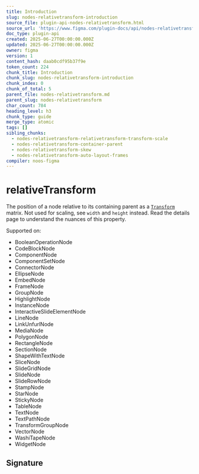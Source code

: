 ```yaml
---
title: Introduction
slug: nodes-relativetransform-introduction
source_file: plugin-api-nodes-relativetransform.html
source_url: 'https://www.figma.com/plugin-docs/api/nodes-relativetransform/'
doc_type: plugin-api
created: 2025-06-27T00:00:00.000Z
updated: 2025-06-27T00:00:00.000Z
owner: figma
version: 1
content_hash: daab0cdf95b37f9e
token_count: 224
chunk_title: Introduction
chunk_slug: nodes-relativetransform-introduction
chunk_index: 0
chunk_of_total: 5
parent_file: nodes-relativetransform.md
parent_slug: nodes-relativetransform
char_count: 784
heading_level: h3
chunk_type: guide
merge_type: atomic
tags: []
sibling_chunks:
  - nodes-relativetransform-relativetransform-transform-scale
  - nodes-relativetransform-container-parent
  - nodes-relativetransform-skew
  - nodes-relativetransform-auto-layout-frames
compiler: noos-figma
---
```


# relativeTransform

The position of a node relative to its containing parent as a [`Transform`](/plugin-docs/api/Transform/)
 matrix. Not used for scaling, see `width` and `height` instead. Read the details page to understand the nuances of this property.

 Supported on:

- BooleanOperationNode
- CodeBlockNode
- ComponentNode
- ComponentSetNode
- ConnectorNode
- EllipseNode
- EmbedNode
- FrameNode
- GroupNode
- HighlightNode
- InstanceNode
- InteractiveSlideElementNode
- LineNode
- LinkUnfurlNode
- MediaNode
- PolygonNode
- RectangleNode
- SectionNode
- ShapeWithTextNode
- SliceNode
- SlideGridNode
- SlideNode
- SlideRowNode
- StampNode
- StarNode
- StickyNode
- TableNode
- TextNode
- TextPathNode
- TransformGroupNode
- VectorNode
- WashiTapeNode
- WidgetNode

## Signature
